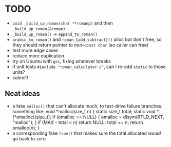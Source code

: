 # TODO

- `void _build_up_roman(char **romanp)` and then `_build_up_roman(&roman)`
- `_build_up_roman()` -> `append_to_roman()`
- `arabic_to_roman()` and `roman_{add,subtract}()` alloc but don't free,
  so they should return pointer to non-`const char` (so caller can free)
- test more edge cases
- reduce more duplication
- try on Ubuntu with `gcc`, fixing whatever breaks
- if unit tests `#include "roman_calculator.c"`, can I re-add `static`
  to those units?
- submit!

## Neat ideas

- a fake `malloc()` that can't allocate much, to test-drive failure branches.
  something like:
      void *malloc(size_t n) {
        static size_t total;
        static void *(*omalloc)(size_t);
        if (omalloc == NULL) {
          omalloc = dlsym(RTLD_NEXT, "malloc");
        }
        if (MAX - total < n)
          return NULL;
        total += n; return omalloc(n);
      }
- a corresponding fake `free()` that makes sure the total allocated
  _would_ go back to zero
